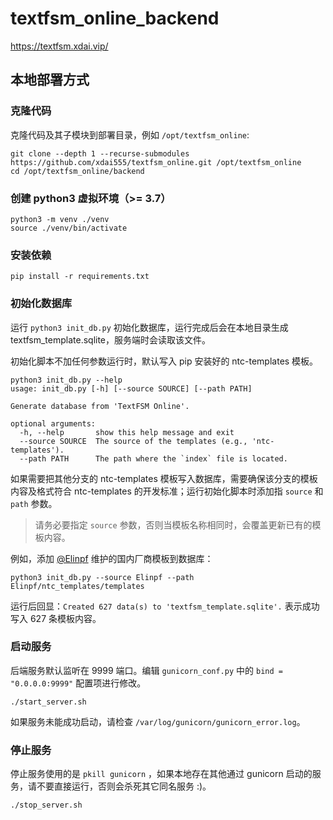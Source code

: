 # textfsm_online_backend

https://textfsm.xdai.vip/


## 本地部署方式

### 克隆代码

克隆代码及其子模块到部署目录，例如 `/opt/textfsm_online`:
```
git clone --depth 1 --recurse-submodules https://github.com/xdai555/textfsm_online.git /opt/textfsm_online
cd /opt/textfsm_online/backend
```

### 创建 python3 虚拟环境（>= 3.7）

```
python3 -m venv ./venv
source ./venv/bin/activate
```

### 安装依赖

```
pip install -r requirements.txt
```

### 初始化数据库
运行 `python3 init_db.py` 初始化数据库，运行完成后会在本地目录生成 textfsm_template.sqlite，服务端时会读取该文件。

初始化脚本不加任何参数运行时，默认写入 pip 安装好的 ntc-templates 模板。

```
python3 init_db.py --help
usage: init_db.py [-h] [--source SOURCE] [--path PATH]

Generate database from 'TextFSM Online'.

optional arguments:
  -h, --help       show this help message and exit
  --source SOURCE  The source of the templates (e.g., 'ntc-templates').
  --path PATH      The path where the `index` file is located.
```

如果需要把其他分支的 ntc-templates 模板写入数据库，需要确保该分支的模板内容及格式符合 ntc-templates 的开发标准；运行初始化脚本时添加指 `source` 和 `path` 参数。

> 请务必要指定 `source` 参数，否则当模板名称相同时，会覆盖更新已有的模板内容。

例如，添加 [@Elinpf](https://github.com/Elinpf/ntc-templates.git) 维护的国内厂商模板到数据库：

```
python3 init_db.py --source Elinpf --path Elinpf/ntc_templates/templates
```

运行后回显：`Created 627 data(s) to 'textfsm_template.sqlite'.` 表示成功写入 627 条模板内容。

### 启动服务

后端服务默认监听在 9999 端口。编辑 `gunicorn_conf.py` 中的 `bind = "0.0.0.0:9999"` 配置项进行修改。

```
./start_server.sh
```

如果服务未能成功启动，请检查 `/var/log/gunicorn/gunicorn_error.log`。

### 停止服务

停止服务使用的是 `pkill gunicorn` ，如果本地存在其他通过 gunicorn 启动的服务，请不要直接运行，否则会杀死其它同名服务 :)。

```
./stop_server.sh
```
